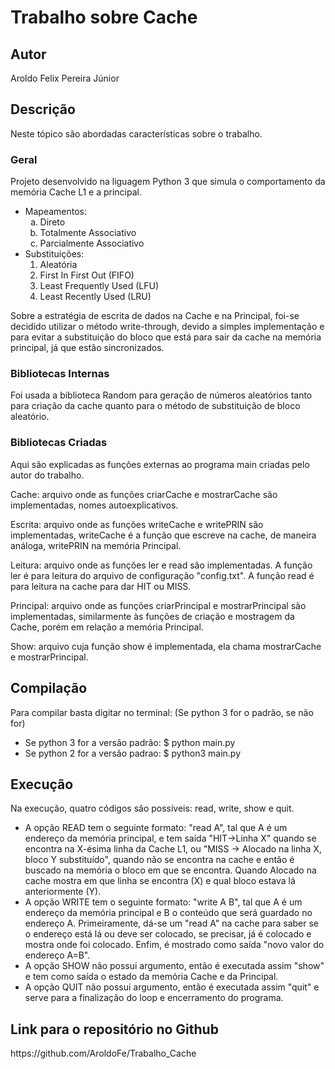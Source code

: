 <h1>Trabalho sobre Cache</h1>

<h2>Autor</h2>
Aroldo Felix Pereira Júnior

<h2>Descrição</h2>
<p>Neste tópico são abordadas características sobre o trabalho.</p>

<h3>Geral</h3>
<p>Projeto desenvolvido na liguagem Python 3 que simula o comportamento da memória Cache L1 e a principal. <br>
<ul>
  <li>Mapeamentos:
    <ol type="a">
      <li> Direto 
      <li> Totalmente Associativo
      <li> Parcialmente Associativo
    </ol>
  <li>Substituições:
    <ol>
      <li> Aleatória
      <li> First In First Out (FIFO)
      <li> Least Frequently Used (LFU)
      <li> Least Recently Used (LRU)
    </ol>
</ul>
<p> Sobre a estratégia de escrita de dados na Cache e na Principal, foi-se decidido utilizar o método write-through, devido a simples implementação e para evitar a substituição do bloco que está para sair da cache na memória principal, já que estão sincronizados.
  
<h3> Bibliotecas Internas</h3>
<p> Foi usada a biblioteca Random para geração de números aleatórios tanto para
criação da cache quanto para o método de substituição de bloco aleatório.

<h3>Bibliotecas Criadas</h3>
Aqui são explicadas as funções externas ao programa main criadas pelo autor do trabalho.
<p>Cache: arquivo onde as funções criarCache e mostrarCache são implementadas, nomes autoexplicativos.
<p>Escrita: arquivo onde as funções writeCache e writePRIN são implementadas, writeCache é a função
que escreve na cache, de maneira análoga, writePRIN na memória Principal.
<p>Leitura: arquivo onde as funções ler e read são implementadas. 
A função ler é para leitura do arquivo de configuração "config.txt". 
A função read é para leitura na cache para dar HIT ou MISS.
<p>Principal: arquivo onde as funções criarPrincipal e mostrarPrincipal são implementadas, 
similarmente às funções de criação e mostragem da Cache, porém em relação a memória Principal.
<p>Show: arquivo cuja função show é implementada, ela chama mostrarCache e mostrarPrincipal.

<h2> Compilação</h2>
<p> Para compilar basta digitar no terminal: (Se python 3 for o padrão, se não for)<br>
<ul>
  <li>Se python 3 for a versão padrão: $ python main.py
  <li>Se python 2 for a versão padrao: $ python3 main.py
</ul>

<h2>Execução</h2>
Na execução, quatro códigos são possíveis: read, write, show e quit.
<ul>
  <li>A opção READ tem o seguinte formato: "read A", tal que A é um endereço da memória principal, e tem saída "HIT->Linha X" 
  quando se encontra na X-ésima linha da Cache L1, ou "MISS -> Alocado na linha X, bloco Y substituído", quando não se 
  encontra na cache e então é buscado na memória o bloco em que se encontra. Quando Alocado na cache mostra em que linha se 
  encontra (X) e qual bloco estava lá anteriormente (Y).
  <li>A opção WRITE tem o seguinte formato: "write A B", tal que A é um endereço da memória principal e B  o conteúdo que 
  será guardado no endereço A. Primeiramente, dá-se um "read A" na cache para saber se o endereço está lá ou deve ser colocado,
  se precisar, já é colocado e mostra onde foi colocado. Enfim, é mostrado como saída "novo valor do endereço A=B".
  <li>A opção SHOW não possui argumento, então é executada assim "show" e tem como saída o estado da memória Cache e da Principal.
  <li>A opção QUIT não possui argumento, então é executada assim "quit" e serve para a finalização do loop e encerramento do programa.
</ul>
<h2>Link para o repositório no Github</h2>
https://github.com/AroldoFe/Trabalho_Cache
